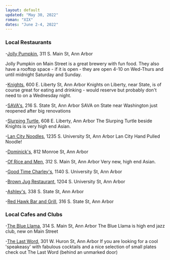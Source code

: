 ```yaml
---
layout: default
updated: "May 30, 2022"
roman: "XIX"
dates: "June 2-4, 2022"
---
```






### Local Restaurants

-[Jolly Pumpkin](https://annarbor.jollypumpkin.com/), 311 S. Main St, Ann Arbor

Jolly Pumpkin on Main Street is a great brewery with fun food. They also have a rooftop space - if it is open - they are open 4-10 on Wed-Thurs and until midnight Saturday and Sunday.

-[Knights](https://knightsrestaurants.com/), 600 E. Liberty St, Ann Arbor
Knights on Liberty, near State, is of course great for eating and drinking - would reserve but probably don't need to on a Wednesday night. 

-[SAVA's](https://www.savasannarbor.com/), 216 S. State St, Ann Arbor
SAVA on State near Washington just reopened after big renovations

-[Slurping Turtle](http://slurpingturtle.com/annarbor), 608 E. Liberty, Ann Arbor
The Slurping Turtle beside Knights is very high end Asian.

-[Lan City Noodles](https://www.lancitynoodles.com/), 1235 S. University St, Ann Arbor
Lan City Hand Pulled Noodle!

-[Dominick's](https://casa-dominicks.business.site/), 812 Monroe St, Ann Arbor

-[Of Rice and Men](https://ofriceandmen.com/), 312 S. Main St, Ann Arbor
Very new, high end Asian.

-[Good Time Charley's](https://www.charleysannarbor.com/), 1140 S. University St, Ann Arbor

-[Brown Jug Restaurant](http://www.brownjug-annarbor.com/), 1204 S. University St, Ann Arbor

-[Ashley's](http://www.ashleys.com/newsite/#!/), 338 S. State St, Ann Arbor

-[Red Hawk Bar and Grill](https://www.redhawkannarbor.com/), 316 S. State St, Ann Arbor

### Local Cafes and Clubs

-[The Blue Llama](https://www.bluellamaclub.com/), 314 S. Main St, Ann Arbor
The Blue Llama is high end jazz club, new on Main Street 

-[The Last Word](https://thelastwordbar.com/food-menu), 301 W. Huron St, Ann Arbor
If you are looking for a cool 'speakeasy' with fabulous cocktails and a nice selection of small plates check out The Last Word (behind an unmarked door) 
